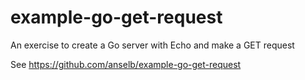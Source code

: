 # example-go-get-request
An exercise to create a Go server with Echo and make a GET request

See https://github.com/anselb/example-go-get-request
